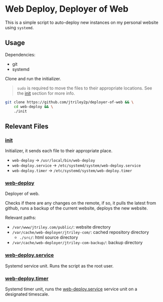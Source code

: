 # Web Deploy, Deployer of Web

This is a simple script to auto-deploy new instances on my personal website
using `systemd`.

## Usage

Dependencies:

- git
- systemd

Clone and run the initializer.

> `sudo` is required to move the files to their appropriate locations. See the
> [init](#init) section for more info.

```bash
git clone https://github.com/jtriley2p/deployer-of-web && \
    cd web-deploy && \
    ./init
```

## Relevant Files

### [init](./init)

Initializer, it sends each file to their appropriate place.

- `web-deploy` -> `/usr/local/bin/web-deploy`
- `web-deploy.service` -> `/etc/systemd/system/web-deploy.service`
- `web-deploy.timer` -> `/etc/systemd/system/web-deploy.timer`

### [web-deploy](./web-deploy)

Deployer of web.

Checks if there are any changes on the remote, if so, it pulls the latest from
github, runs a backup of the current website, deploys the new website.

Relevant paths:

- `/var/www/jtriley.com/public/`: website directory
- `/var/cache/web-deployer/jtriley-com/`: cached repository directory
  - `./src/`: html source directory
- `/var/cache/web-deployer/jtriley-com-backup/`: backup directory

### [web-deploy.service](./web-deploy.service)

Systemd service unit. Runs the script as the root user.

### [web-deploy.timer](./web-deploy.timer)

Systemd timer unit, runs the [web-deploy.service](./web-deploy.service)
service unit on a designated timescale.
